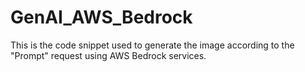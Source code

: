 # GenAI_AWS_Bedrock
This is the code snippet used to generate the image according to the "Prompt" request using AWS Bedrock services.
